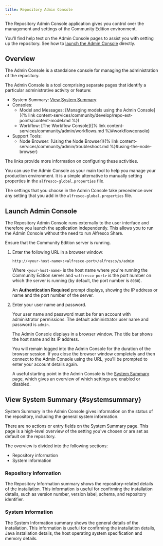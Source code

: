 ```yaml
---
title: Repository Admin Console
---
```


The Repository Admin Console application gives you control over the management and settings of the Community Edition environment.

You'll find help text on the Admin Console pages to assist you with setting up the repository. See how to [launch the Admin Console](#launch-admin-console) directly.

## Overview

The Admin Console is a standalone console for managing the administration of the repository.

The Admin Console is a tool comprising separate pages that identify a particular administrative activity or feature:

* System Summary: [View System Summary](#systemsummary)
* Consoles:
  * Model and Messages: [Managing models using the Admin Console]({% link content-services/community/develop/repo-ext-points/content-model.md %})
  * Workflow: [The Workflow Console]({% link content-services/community/admin/workflows.md %}#workflowconsole)
* Support Tools:
  * Node Browser: [Using the Node Browser]({% link content-services/community/admin/troubleshoot.md %}#using-the-node-browser)

The links provide more information on configuring these activities.

You can use the Admin Console as your main tool to help you manage your production environment. It is a simple alternative to manually setting properties in the `alfresco-global.properties` file.

The settings that you choose in the Admin Console take precedence over any setting that you add in the `alfresco-global.properties` file.

## Launch Admin Console

The Repository Admin Console runs externally to the user interface and therefore you launch the application independently. This allows you to run the Admin Console without the need to run Alfresco Share.

Ensure that the Community Edition server is running.

1. Enter the following URL in a browser window:

    ```http
    http://<your-host-name>:<alfresco-port>/alfresco/s/admin
    ```

    Where `<your-host-name>` is the host name where you're running the Community Edition server and `<alfresco-port>` is the port number on which the server is running (by default, the port number is `8080`).

    An **Authentication Required** prompt displays, showing the IP address or name and the port number of the server.

2. Enter your user name and password.

    Your user name and password must be for an account with administrator permissions. The default administrator user name and password is `admin`.

    The Admin Console displays in a browser window. The title bar shows the host name and its IP address.

    You will remain logged into the Admin Console for the duration of the browser session. If you close the browser window completely and then connect to the Admin Console using the URL, you'll be prompted to enter your account details again.

    A useful starting point in the Admin Console is the [System Summary](#systemsummary) page, which gives an overview of which settings are enabled or disabled.

## View System Summary {#systemsummary}

System Summary in the Admin Console gives information on the status of the repository, including the general system information.

There are no actions or entry fields on the System Summary page. This page is a high-level overview of the setting you've chosen or are set as default on the repository.

The overview is divided into the following sections:

* Repository information
* System information

### Repository information

The Repository Information summary shows the repository-related details of the installation. This information is useful for confirming the installation details, such as version number, version label, schema, and repository identifier.

### System Information

The System Information summary shows the general details of the installation. This information is useful for confirming the installation details, Java installation details, the host operating system specification and memory details.
